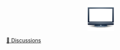 
<p align="center">
      <a href="http://iptv.gen12.net">
        <img src="https://raw.githubusercontent.com/Nexterr-origin/simpleTV-images/master/logo_f2.png" 
            title="simpleTV домашняя страница" alt="simpleTV homepage" width="70"/>
      </a>
</p>

[💬 Discussions](https://github.com/Nexterr-origin/Nexterr-origin/discussions "My Discussions")
